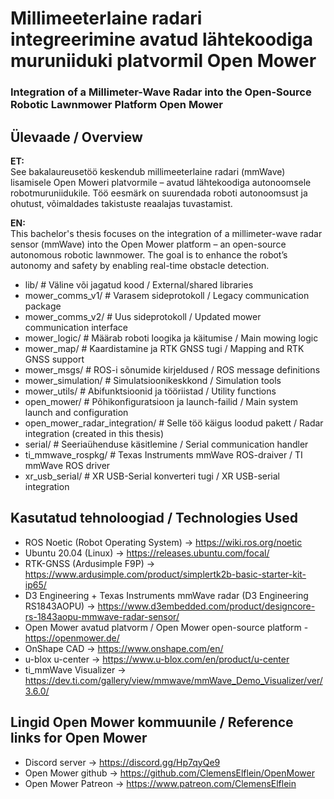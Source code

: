 # Millimeeterlaine radari integreerimine avatud lähtekoodiga muruniiduki platvormil Open Mower
### Integration of a Millimeter-Wave Radar into the Open-Source Robotic Lawnmower Platform Open Mower

## Ülevaade / Overview

**ET:**  
See bakalaureusetöö keskendub millimeeterlaine radari (mmWave) lisamisele Open Moweri platvormile – avatud lähtekoodiga autonoomsele robotmuruniidukile. Töö eesmärk on suurendada roboti autonoomsust ja ohutust, võimaldades takistuste reaalajas tuvastamist.

**EN:**  
This bachelor's thesis focuses on the integration of a millimeter-wave radar sensor (mmWave) into the Open Mower platform – an open-source autonomous robotic lawnmower. The goal is to enhance the robot’s autonomy and safety by enabling real-time obstacle detection.

- lib/ # Väline või jagatud kood / External/shared libraries
- mower_comms_v1/ # Varasem sideprotokoll / Legacy communication package
- mower_comms_v2/ # Uus sideprotokoll / Updated mower communication interface
- mower_logic/ # Määrab roboti loogika ja käitumise / Main mowing logic
- mower_map/ # Kaardistamine ja RTK GNSS tugi / Mapping and RTK GNSS support
- mower_msgs/ # ROS-i sõnumide kirjeldused / ROS message definitions
- mower_simulation/ # Simulatsioonikeskkond / Simulation tools
- mower_utils/ # Abifunktsioonid ja tööriistad / Utility functions
- open_mower/ # Põhikonfiguratsioon ja launch-failid / Main system launch and configuration
- open_mower_radar_integration/ # Selle töö käigus loodud pakett / Radar integration (created in this thesis)
- serial/ # Seeriaühenduse käsitlemine / Serial communication handler
- ti_mmwave_rospkg/ # Texas Instruments mmWave ROS-draiver / TI mmWave ROS driver
- xr_usb_serial/ # XR USB-Serial konverteri tugi / XR USB-serial integration

## Kasutatud tehnoloogiad / Technologies Used
- ROS Noetic (Robot Operating System) -> https://wiki.ros.org/noetic
- Ubuntu 20.04 (Linux) -> https://releases.ubuntu.com/focal/
- RTK-GNSS (Ardusimple F9P) -> https://www.ardusimple.com/product/simplertk2b-basic-starter-kit-ip65/
- D3 Engineering + Texas Instruments mmWave radar (D3 Engineering RS1843AOPU) -> https://www.d3embedded.com/product/designcore-rs-1843aopu-mmwave-radar-sensor/
- Open Mower avatud platvorm / Open Mower open-source platform - https://openmower.de/
- OnShape CAD -> https://www.onshape.com/en/
- u-blox u-center -> https://www.u-blox.com/en/product/u-center
- ti_mmWave Visualizer -> https://dev.ti.com/gallery/view/mmwave/mmWave_Demo_Visualizer/ver/3.6.0/

## Lingid Open Mower kommuunile / Reference links for Open Mower
- Discord server -> https://discord.gg/Hp7qyQe9
- Open Mower github -> https://github.com/ClemensElflein/OpenMower
- Open Mower Patreon -> https://www.patreon.com/ClemensElflein
